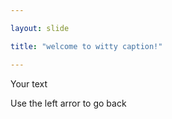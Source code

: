 ```yaml
---

layout: slide

title: "welcome to witty caption!"

---
```


Your text

Use the left arror to go back
